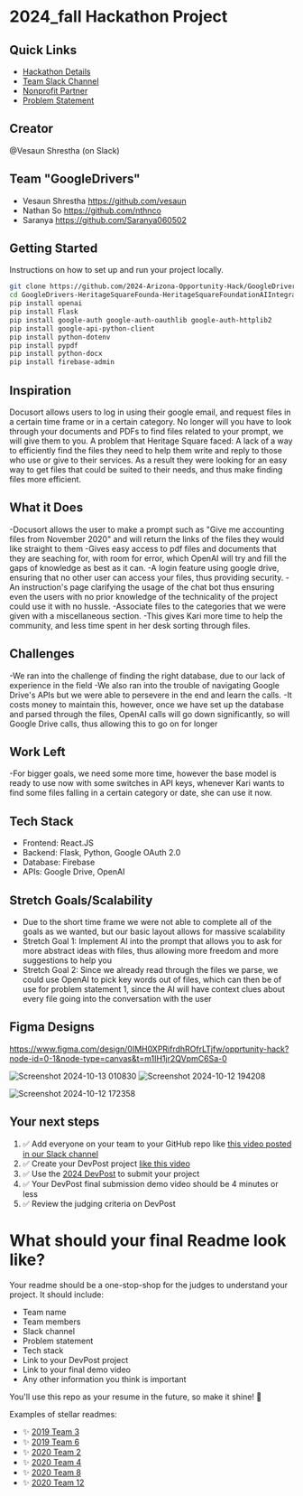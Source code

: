 
# 2024_fall Hackathon Project

## Quick Links
- [Hackathon Details](https://www.ohack.dev/hack/2024_fall)
- [Team Slack Channel](https://opportunity-hack.slack.com/app_redirect?channel=team_10_googledrivers)
- [Nonprofit Partner](https://ohack.dev/nonprofit/QFPGmii2GmDPYrv5tjHA)
- [Problem Statement](https://ohack.dev/project/Ti4BEIpXMsrPWvrE8WC8)

## Creator
@Vesaun Shrestha (on Slack)

## Team "GoogleDrivers"
- Vesaun Shrestha https://github.com/vesaun
- Nathan So https://github.com/nthnco
- Saranya https://github.com/Saranya060502
<!-- Add all team members -->


## Getting Started
Instructions on how to set up and run your project locally.

```bash
git clone https://github.com/2024-Arizona-Opportunity-Hack/GoogleDrivers-HeritageSquareFounda-HeritageSquareFoundationAIIntegrationChallenge.git
cd GoogleDrivers-HeritageSquareFounda-HeritageSquareFoundationAIIntegrationChallenge
pip install openai
pip install Flask
pip install google-auth google-auth-oauthlib google-auth-httplib2
pip install google-api-python-client
pip install python-dotenv
pip install pypdf
pip install python-docx
pip install firebase-admin
```



## Inspiration
Docusort allows users to log in using their google email, and request files in a certain time frame or in a certain category.
No longer will you have to look through your documents and PDFs to find files related to your prompt, we will give them to you.
A problem that Heritage Square faced: A lack of a way to efficiently find the files they need to help them write and reply to those who use or give to their services.
As a result they were looking for an easy way to get files that could be suited to their needs, and thus make finding files more efficient. 

## What it Does
-Docusort allows the user to make a prompt such as "Give me accounting files from November 2020" and will return the links of the files they would like straight to them
-Gives easy access to pdf files and documents that they are seaching for, with room for error, which OpenAI will try and fill the gaps of knowledge as best as it can.
-A login feature using google drive, ensuring that no other user can access your files, thus providing security.
-An instruction's page clarifying the usage of the chat bot thus ensuring even the users with no prior knowledge of the technicality of the project could use it with no hussle.
-Associate files to the categories that we were given with a miscellaneous section.
-This gives Kari more time to help the community, and less time spent in her desk sorting through files.

## Challenges
-We ran into the challenge of finding the right database, due to our lack of experience in the field
-We also ran into the trouble of navigating Google Drive's APIs but we were able to persevere in the end and learn the calls.
-It costs money to maintain this, however, once we have set up the database and parsed through the files, OpenAI calls will go down significantly, so will Google Drive calls, thus allowing this to go on for longer

## Work Left
-For bigger goals, we need some more time, however the base model is ready to use now with some switches in API keys, whenever Kari wants to find some files falling in a certain category or date, she can use it now.


## Tech Stack
- Frontend: React.JS
- Backend: Flask, Python, Google OAuth 2.0
- Database: Firebase
- APIs: Google Drive, OpenAI

## Stretch Goals/Scalability
<!-- Add/modify as needed -->

- Due to the short time frame we were not able to complete all of the goals as we wanted, but our basic layout allows for massive scalability
- Stretch Goal 1: Implement AI into the prompt that allows you to ask for more abstract ideas with files, thus allowing more freedom and more suggestions to help you
- Stretch Goal 2: Since we already read through the files we parse, we could use OpenAI to pick key words out of files, which can then be of use for problem statement 1, since the AI will have context clues about every file going into the conversation with the user 

## Figma Designs
https://www.figma.com/design/0IMH0XPRifrdhROfrLTjfw/opprtunity-hack?node-id=0-1&node-type=canvas&t=m1IH1jr2QVpmC6Sa-0

![Screenshot 2024-10-13 010830](https://github.com/user-attachments/assets/5d88e832-a972-4586-82e9-94a106d5de7d)
![Screenshot 2024-10-12 194208](https://github.com/user-attachments/assets/eac3e94b-8771-4f75-b8a5-0560894fe7e8)

![Screenshot 2024-10-12 172358](https://github.com/user-attachments/assets/62da07df-3c4a-422c-8b67-ccc879b1c7aa)




## Your next steps
1. ✅ Add everyone on your team to your GitHub repo like [this video posted in our Slack channel](https://opportunity-hack.slack.com/archives/C1Q6YHXQU/p1605657678139600)
2. ✅ Create your DevPost project [like this video](https://youtu.be/vCa7QFFthfU?si=bzMQ91d8j3ZkOD03)
3. ✅ Use the [2024 DevPost](https://opportunity-hack-2024-arizona.devpost.com) to submit your project
4. ✅ Your DevPost final submission demo video should be 4 minutes or less
5. ✅ Review the judging criteria on DevPost

# What should your final Readme look like?
Your readme should be a one-stop-shop for the judges to understand your project. It should include:
- Team name
- Team members
- Slack channel
- Problem statement
- Tech stack
- Link to your DevPost project
- Link to your final demo video
- Any other information you think is important

You'll use this repo as your resume in the future, so make it shine! 🌟

Examples of stellar readmes:
- ✨ [2019 Team 3](https://github.com/2019-Arizona-Opportunity-Hack/Team-3)
- ✨ [2019 Team 6](https://github.com/2019-Arizona-Opportunity-Hack/Team-6)
- ✨ [2020 Team 2](https://github.com/2020-opportunity-hack/Team-02)
- ✨ [2020 Team 4](https://github.com/2020-opportunity-hack/Team-04)
- ✨ [2020 Team 8](https://github.com/2020-opportunity-hack/Team-08)
- ✨ [2020 Team 12](https://github.com/2020-opportunity-hack/Team-12)
